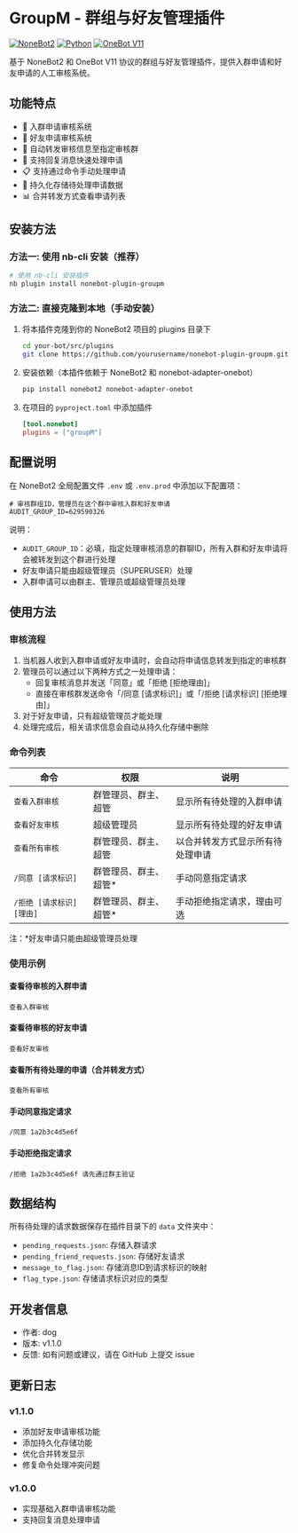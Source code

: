 # GroupM - 群组与好友管理插件

[![NoneBot2](https://img.shields.io/badge/NoneBot2-2.0.0+-green.svg)](https://v2.nonebot.dev/)
[![Python](https://img.shields.io/badge/Python-3.8+-blue.svg)](https://www.python.org/)
[![OneBot V11](https://img.shields.io/badge/OneBot-v11-black)](https://onebot.dev/)

基于 NoneBot2 和 OneBot V11 协议的群组与好友管理插件，提供入群申请和好友申请的人工审核系统。

## 功能特点

- 🔐 入群申请审核系统
- 👥 好友申请审核系统
- 📨 自动转发审核信息至指定审核群
- 📝 支持回复消息快速处理申请
- 📋 支持通过命令手动处理申请
- 💾 持久化存储待处理申请数据
- 📊 合并转发方式查看申请列表

## 安装方法

### 方法一: 使用 nb-cli 安装（推荐）

```bash
# 使用 nb-cli 安装插件
nb plugin install nonebot-plugin-groupm
```

### 方法二: 直接克隆到本地（手动安装）

1. 将本插件克隆到你的 NoneBot2 项目的 plugins 目录下
   ```bash
   cd your-bot/src/plugins
   git clone https://github.com/yourusername/nonebot-plugin-groupm.git groupM
   ```

2. 安装依赖（本插件依赖于 NoneBot2 和 nonebot-adapter-onebot）
   ```bash
   pip install nonebot2 nonebot-adapter-onebot
   ```

3. 在项目的 `pyproject.toml` 中添加插件
   ```toml
   [tool.nonebot]
   plugins = ["groupM"]
   ```

## 配置说明

在 NoneBot2 全局配置文件 `.env` 或 `.env.prod` 中添加以下配置项：

```
# 审核群组ID，管理员在这个群中审核入群和好友申请
AUDIT_GROUP_ID=629590326
```

说明：
- `AUDIT_GROUP_ID`：必填，指定处理审核消息的群聊ID，所有入群和好友申请将会被转发到这个群进行处理
- 好友申请只能由超级管理员（SUPERUSER）处理
- 入群申请可以由群主、管理员或超级管理员处理

## 使用方法

### 审核流程

1. 当机器人收到入群申请或好友申请时，会自动将申请信息转发到指定的审核群
2. 管理员可以通过以下两种方式之一处理申请：
   - 回复审核消息并发送「同意」或「拒绝 [拒绝理由]」
   - 直接在审核群发送命令「/同意 [请求标识]」或「/拒绝 [请求标识] [拒绝理由]」
3. 对于好友申请，只有超级管理员才能处理
4. 处理完成后，相关请求信息会自动从持久化存储中删除

### 命令列表

| 命令 | 权限 | 说明 |
|------|------|------|
| `查看入群审核` | 群管理员、群主、超管 | 显示所有待处理的入群申请 |
| `查看好友审核` | 超级管理员 | 显示所有待处理的好友申请 |
| `查看所有审核` | 群管理员、群主、超管 | 以合并转发方式显示所有待处理申请 |
| `/同意 [请求标识]` | 群管理员、群主、超管* | 手动同意指定请求 |
| `/拒绝 [请求标识] [理由]` | 群管理员、群主、超管* | 手动拒绝指定请求，理由可选 |

注：*好友申请只能由超级管理员处理

### 使用示例

#### 查看待审核的入群申请
```
查看入群审核
```

#### 查看待审核的好友申请
```
查看好友审核
```

#### 查看所有待处理的申请（合并转发方式）
```
查看所有审核
```

#### 手动同意指定请求
```
/同意 1a2b3c4d5e6f
```

#### 手动拒绝指定请求
```
/拒绝 1a2b3c4d5e6f 请先通过群主验证
```

## 数据结构

所有待处理的请求数据保存在插件目录下的 `data` 文件夹中：

- `pending_requests.json`: 存储入群请求
- `pending_friend_requests.json`: 存储好友请求
- `message_to_flag.json`: 存储消息ID到请求标识的映射
- `flag_type.json`: 存储请求标识对应的类型

## 开发者信息

- 作者: dog
- 版本: v1.1.0
- 反馈: 如有问题或建议，请在 GitHub 上提交 issue

## 更新日志

### v1.1.0
- 添加好友申请审核功能
- 添加持久化存储功能
- 优化合并转发显示
- 修复命令处理冲突问题

### v1.0.0 
- 实现基础入群申请审核功能
- 支持回复消息处理申请